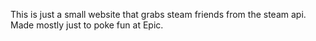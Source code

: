 <p>This is just a small website that grabs steam friends from the steam api. Made mostly just to poke fun at Epic.</p>

